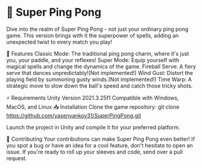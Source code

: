 # 🌠 Super Ping Pong

Dive into the realm of Super Ping Pong - not just your ordinary ping pong game. This version brings with it the superpower of spells, adding an unexpected twist to every match you play!


🌟 Features
Classic Mode: The traditional ping pong charm, where it's just you, your paddle, and your reflexes!
Super Mode: Equip yourself with magical spells and change the dynamics of the game.
Fireball Serve: A fiery serve that dances unpredictably!(Not implemented!)
Wind Gust: Distort the playing field by summoning gusty winds.(Not implemented!)
Time Warp: A strategic move to slow down the ball's speed and catch those tricky shots.

⚡ Requirements
Unity Version 2021.3.25f1
Compatible with Windows, MacOS, and Linux
📥 Installation
Clone the game repository:
git clone https://github.com/yasenyankov31/SuperPingPong.git

Launch the project in Unity and compile it for your preferred platform.

🤝 Contributing
Your contributions can make Super Ping Pong even better! If you spot a bug or have an idea for a cool feature, don't hesitate to open an issue. If you're ready to roll up your sleeves and code, send over a pull request.



